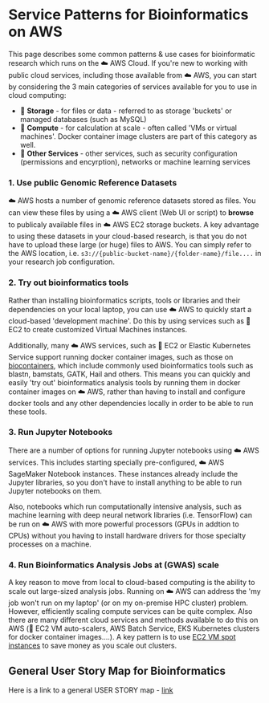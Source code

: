 # Service Patterns for Bioinformatics on AWS

This page describes some common patterns & use cases for bioinformatic research which runs on the ☁️ AWS Cloud.
If you're new to working with public cloud services, including those available from ☁️ AWS, you can start by considering the 3 main categories of services available for you to use in cloud computing:
- 🔷 **Storage** - for files or data - referred to as storage 'buckets' or managed databases (such as MySQL)
- 🔶 **Compute** - for calculation at scale - often called 'VMs or virtual machines'.  Docker container image clusters are part of this category as well.
- 🔴 **Other Services** - other services, such as security configuration (permissions and encyrption), networks or machine learning services   

### 1. Use public Genomic Reference Datasets

☁️ AWS hosts a number of genomic reference datasets stored as files.  You can view these files by using a ☁️ AWS client (Web UI or script) to **browse** to publicaly available files in ☁️ AWS EC2 storage buckets.  A key advantage to using these datasets in your cloud-based research, is that you do not have to upload these large (or huge) files to AWS.  You can simply refer to the AWS location, i.e. `s3://{public-bucket-name}/{folder-name}/file....` in your research job configuration.

###  2. Try out bioinformatics tools

Rather than installing bioinformatics scripts, tools or libraries and their dependencies on your local laptop, you can use ☁️ AWS to quickly start a cloud-based 'development machine'. Do this by using services such as 🔶 EC2 to create customized Virtual Machines instances.  

Additionally, many ☁️ AWS services, such as 🔶 EC2 or Elastic Kubernetes Service support running docker container images, such as those on [biocontainers](https://biocontainers.pro/#/), which include commonly used bioinformatics tools such as blastn, bamstats, GATK, Hail and others.  This means you can quickly and easily 'try out' bioinformatics analysis tools by running them in docker container images on ☁️ AWS, rather than having to install and configure docker tools and any other dependencies locally in order to be able to run these tools.

### 3.  Run Jupyter Notebooks 

There are a number of options for running Jupyter notebooks using ☁️ AWS services.  This includes starting specially pre-configured, ☁️ AWS SageMaker Notebook instances. These instances already include the Jupyter libraries, so you don't have to install anything to be able to run Jupyter notebooks on them.

Also, notebooks which run computationally intensive analysis, such as machine learning with deep neural network libraries (i.e. TensorFlow) can be run on ☁️ AWS with more powerful processors (GPUs in addtion to CPUs) without you having to install hardware drivers for those specialty processes on a machine.


### 4.  Run Bioinformatics Analysis Jobs at (GWAS) scale

A key reason to move from local to cloud-based computing is the ability to scale out large-sized analysis jobs. Running on ☁️ AWS can address the 'my job won't run on my laptop' (or on my on-premise HPC cluster) problem. However, efficiently scaling compute services can be quite complex.   Also there are many different cloud services and methods available to do this on AWS (🔶 EC2 VM auto-scalers, AWS Batch Service, EKS Kubernetes clusters for docker container images....). A key pattern is to use [EC2 VM spot instances](https://aws.amazon.com/ec2/spot/) to save money as you scale out clusters.

## General User Story Map for Bioinformatics

Here is a link to a general USER STORY map - [link](https://github.com/lynnlangit/aws-for-bioinformatics/blob/main/7_REF_Info/whitepapers/user-stories.pdf)
